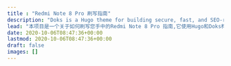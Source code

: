 ```yaml
---
title : "Redmi Note 8 Pro 刷写指南"
description: "Doks is a Hugo theme for building secure, fast, and SEO-ready documentation websites, which you can easily update and customize."
lead: "本项目是一个关于如何刷写您手中的Redmi Note 8 Pro 指南,它使用Hugo和Doks构建,更现代,更美观,还有最重要的-免费,自由和开放"
date: 2020-10-06T08:47:36+00:00
lastmod: 2020-10-06T08:47:36+00:00
draft: false
images: []
---
```

